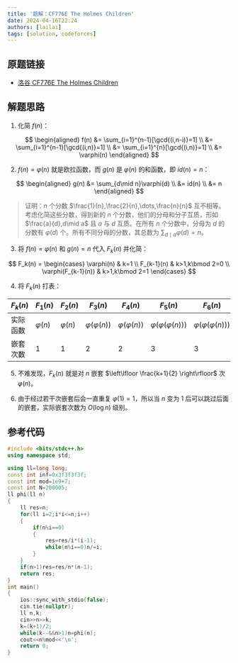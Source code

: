 ```yaml
---
title: '题解：CF776E The Holmes Children'
date: 2024-04-16T22:24
authors: [lailai]
tags: [solution, codeforces]
---
```


## 原题链接

- [洛谷 CF776E The Holmes Children](https://www.luogu.com.cn/problem/CF776E)

<!-- truncate -->

## 解题思路

1. 化简 $f(n)$：

$$
\begin{aligned}
f(n) &= \sum_{i=1}^{n-1}[\gcd{(i,n-i)}=1] \\
  &= \sum_{i=1}^{n-1}[\gcd{(i,n)}=1] \\
  &= \sum_{i=1}^{n}[\gcd{(i,n)}=1] \\
  &= \varphi(n)
\end{aligned}
$$

2. $f(n)=\varphi(n)$ 就是欧拉函数，而 $g(n)$ 是 $\varphi(n)$ 的和函数，即 $id(n)=n$：

$$
\begin{aligned}
g(n) &= \sum_{d\mid n}\varphi(d) \\
  &= id(n) \\
  &= n
\end{aligned}
$$

> 证明：$n$ 个分数 $\frac{1}{n},\frac{2}{n},\dots,\frac{n}{n}$ 互不相等。考虑化简这些分数，得到新的 $n$ 个分数，他们的分母和分子互质，形如 $\frac{a}{d},d\mid a$ 且 $a$ 与 $d$ 互质。在所有 $n$ 个分数中，分母为 $d$ 的分数有 $\varphi(d)$ 个。所有不同分母的分数，其总数为 $\sum_{d\mid a}\varphi(d)=n$。

3. 将 $f(n)=\varphi(n)$ 和 $g(n)=n$ 代入 $F_k(n)$ 并化简：

$$
F_k(n) = \begin{cases}
  \varphi(n) & k=1 \\
  F_{k-1}(n) & k>1,k\bmod 2=0 \\
  \varphi(F_{k-1}(n)) & k>1,k\bmod 2=1
\end{cases}
$$

4. 将 $F_k(n)$ 打表：

| $F_k(n)$ | $F_1(n)$     | $F_2(n)$     | $F_3(n)$              | $F_4(n)$              | $F_5(n)$                       | $F_6(n)$                       | $F_7(n)$                                | $F_8(n)$                                |
| -------- | ------------ | ------------ | --------------------- | --------------------- | ------------------------------ | ------------------------------ | --------------------------------------- | --------------------------------------- |
| 实际函数 | $\varphi(n)$ | $\varphi(n)$ | $\varphi(\varphi(n))$ | $\varphi(\varphi(n))$ | $\varphi(\varphi(\varphi(n)))$ | $\varphi(\varphi(\varphi(n)))$ | $\varphi(\varphi(\varphi(\varphi(n))))$ | $\varphi(\varphi(\varphi(\varphi(n))))$ |
| 嵌套次数 | $1$          | $1$          | $2$                   | $2$                   | $3$                            | $3$                            | $4$                                     | $4$                                     |

5. 不难发现，$F_k(n)$ 就是对 $n$ 嵌套 $\left\lfloor \frac{k+1}{2} \right\rfloor$ 次 $\varphi(n)$。

6. 由于经过若干次嵌套后会一直重复 $\varphi(1)=1$，所以当 $n$ 变为 $1$ 后可以跳过后面的嵌套，实际嵌套次数为 $O(\log{n})$ 级别。

## 参考代码

```cpp
#include <bits/stdc++.h>
using namespace std;

using ll=long long;
const int inf=0x3f3f3f3f;
const int mod=1e9+7;
const int N=200005;
ll phi(ll n)
{
    ll res=n;
    for(ll i=2;i*i<=n;i++)
    {
        if(n%i==0)
        {
            res=res/i*(i-1);
            while(n%i==0)n/=i;
    	}
    }
    if(n>1)res=res/n*(n-1);
    return res;
}
int main()
{
    ios::sync_with_stdio(false);
    cin.tie(nullptr);
    ll n,k;
    cin>>n>>k;
    k=(k+1)/2;
    while(k--&&n>1)n=phi(n);
    cout<<n%mod<<'\n';
    return 0;
}
```
